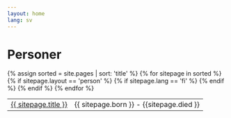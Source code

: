 ```yaml
---
layout: home
lang: sv
---
```

# Personer
<table>
    {% assign sorted = site.pages | sort: 'title'  %}
    {% for sitepage in sorted %}
        {% if sitepage.layout == 'person' %}
          {% if sitepage.lang == 'fi' %}
            <tr>
              <td><a href="{{ sitepage.url }}">{{ sitepage.title }}</a></td><td>{{ sitepage.born }} - {{sitepage.died }} </td>
            </tr>
          {% endif %}
        {% endif %}
    {% endfor %}
</table>